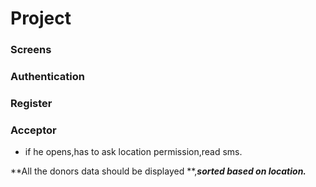 # Project

### Screens 
### Authentication
### Register
### 




### Acceptor
* if he opens,has to ask location permission,read sms.

**All the donors data should be displayed **,***sorted based on location.***
